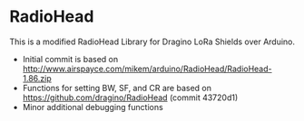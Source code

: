 # RadioHead

This is a modified RadioHead Library for Dragino LoRa Shields over Arduino.

- Initial commit is based on http://www.airspayce.com/mikem/arduino/RadioHead/RadioHead-1.86.zip
- Functions for setting BW, SF, and CR are based on https://github.com/dragino/RadioHead (commit 43720d1)
- Minor additional debugging functions
